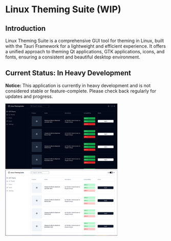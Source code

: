 # Linux Theming Suite (WIP)

## Introduction

Linux Theming Suite is a comprehensive GUI tool for theming in Linux,
built with the Tauri Framework for a lightweight and efficient experience.
It offers a unified approach to theming Qt applications, GTK applications,
icons, and fonts, ensuring a consistent and beautiful desktop environment.

## Current Status: In Heavy Development

**Notice:** This application is currently in heavy development and is not
considered stable or feature-complete.
Please check back regularly for updates and progress.

<p float="left">
  <img alt="dark mode" src="https://github.com/DrSh4dow/lx-theming-suite/blob/main/assets/dark.png?raw=true" width="350" />
  <img alt="light mode" src="https://github.com/DrSh4dow/lx-theming-suite/blob/main/assets/light.png?raw=true" width="350" /> 
</p>
